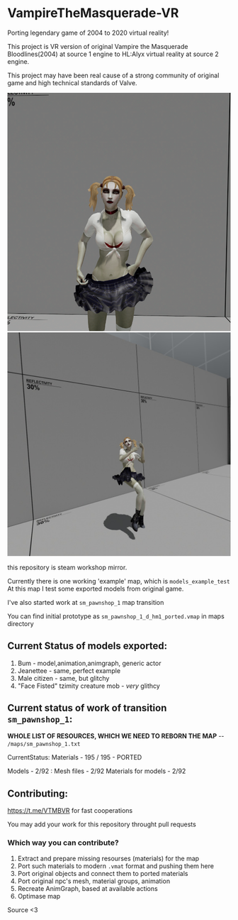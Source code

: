 # VampireTheMasquerade-VR
Porting legendary game of 2004 to 2020 virtual reality! 

This project is VR version of original Vampire the Masquerade Bloodlines(2004) at source 1 engine 
to HL:Alyx virtual reality at source 2 engine.

This project may have been real cause of a strong community of original game and high technical standards of Valve.

![Jeanet1](https://github.com/VTMBVR/VampireTheMasquerade-VR/blob/master/screenshot/Screenshot_53.png "Jeanet1")
![Jeanete2](https://github.com/VTMBVR/VampireTheMasquerade-VR/blob/master/screenshot/546560_screenshots_20200528180610_1.jpg "Jeanete2")

this repository is steam workshop mirror.

Currently there is one working 'example' map, which is `models_example_test`
At this map I test some exported models from original game.


I've also started work at `sm_pawnshop_1` map transition

You can find initial prototype as `sm_pawnshop_1_d_hm1_ported.vmap` in maps directory

## Current Status of models exported:
1. Bum - model,animation,animgraph, generic actor
2. Jeanettee - same, perfect example
3. Male citizen - same, but glitchy
4. "Face Fisted" tzimity creature mob  - *very* glithcy

## Current status of work of transition `sm_pawnshop_1`:

**WHOLE LIST OF RESOURCES, WHICH WE NEED TO REBORN THE MAP** -- ```/maps/sm_pawnshop_1.txt ```

CurrentStatus:
Materials - 195 / 195 - PORTED

Models - 2/92 :
Mesh files - 2/92
Materials for models - 2/92

## Contributing:
https://t.me/VTMBVR for fast cooperations

You may add your work for this repository throught pull requests

### Which way you can contribute?

1. Extract and prepare missing resourses (materials) for the map
2. Port such materials to modern `.vmat` format and pushing them here
3. Port original objects and connect them to ported materials
4. Port original npc's mesh, material groups, animation
5. Recreate AnimGraph, based at available actions
6. Optimase map

Source <3

